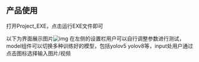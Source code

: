 ## 产品使用
打开Project_EXE，点击运行EXE文件即可

以下为界面展示图片![img](show2.jpg)
在左侧的设置栏用户可以自行调整参数进行测试，model组件可以切换多种训练好的模型，包括yolov5
yolov8等，input处用户通过点击图标选择输入图片/视频